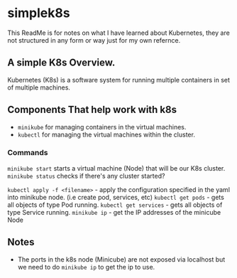 # simplek8s
This ReadMe is for notes on what I have learned about Kubernetes, they are not structured in any form or way just for my own refernce.

## A simple K8s Overview.
Kubernetes (K8s) is a software system for running multiple containers in set of multiple machines.

## Components That help work with k8s
- `minikube` for managing containers in the virtual machines.
- `kubectl` for managing the virtual machines within the cluster.

### Commands
`minikube start` starts a virtual machine (Node) that will be our K8s cluster.
`minikube status` checks if there's any cluster started?

`kubectl apply -f <filename>` - apply the configuration specified in the yaml into minikube node. (i.e create pod, services, etc)
`kubectl get pods` - gets all objects of type Pod running.
`kubectl get services` - gets all objects of type Service running.
`minikube ip` - get the IP addresses of the minicube Node

## Notes
- The ports in the k8s node (Minicube) are not exposed via localhost but we need to do `minikube ip` to get the ip to use.